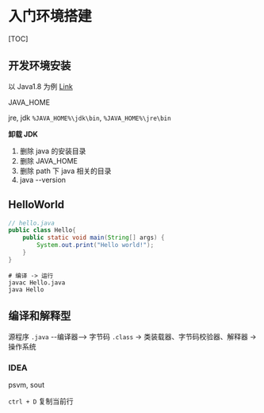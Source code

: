 # 入门环境搭建



[TOC]

## 开发环境安装

以 Java1.8 为例 [Link](https://www.oracle.com/java/technologies/javase/javase-jdk8-downloads.html)

JAVA_HOME

jre, jdk  `%JAVA_HOME%\jdk\bin`, `%JAVA_HOME%\jre\bin`

**卸载 JDK**

1.  删除 java 的安装目录
2.  删除 JAVA_HOME
3.  删除 path 下 java 相关的目录
4.  java --version

## HelloWorld

```java
// hello.java
public class Hello{
    public static void main(String[] args) {
        System.out.print("Hello world!");
    }
}
```

```shell
# 编译 -> 运行
javac Hello.java
java Hello
```



## 编译和解释型

源程序 `.java` --编译器--> 字节码 `.class` -> 类装载器、字节码校验器、解释器 ->  操作系统



### IDEA

psvm, sout

`ctrl + D` 复制当前行

